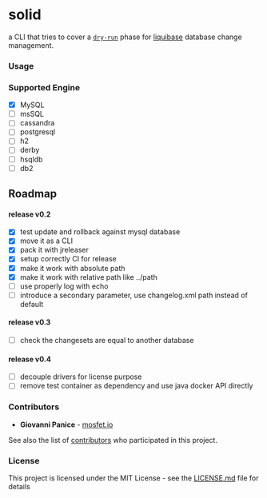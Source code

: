 # solid

a CLI that tries to cover a [`dry-run`](https://stackoverflow.com/questions/21847482/does-liquibase-support-dry-run) 
phase for [liquibase](https://liquibase.org/) database change management.

### Usage


### Supported Engine

- [X] MySQL
- [ ] msSQL
- [ ] cassandra
- [ ] postgresql
- [ ] h2
- [ ] derby
- [ ] hsqldb
- [ ] db2

## Roadmap

#### release v0.2

- [X] test update and rollback against mysql database
- [X] move it as a CLI
- [X] pack it with jreleaser
- [X] setup correctly CI for release
- [X] make it work with absolute path
- [X] make it work with relative path like ../path
- [ ] use properly log with echo
- [ ] introduce a secondary parameter, use changelog.xml path instead of default

#### release v0.3

- [ ] check the changesets are equal to another database

#### release v0.4

- [ ] decouple drivers for license purpose
- [ ] remove test container as dependency and use java docker API directly

### Contributors

* **Giovanni Panice** - [mosfet.io](https://mosfet.io)

See also the list of [contributors](CONTRIBUTORS.md) who participated in this project.

### License

This project is licensed under the MIT License - see the [LICENSE.md](LICENSE.md) file for details